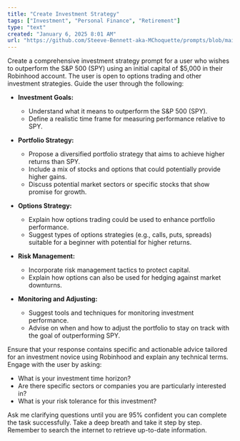 ```yaml
---
title: "Create Investment Strategy"
tags: ["Investment", "Personal Finance", "Retirement"]
type: "text"
created: "January 6, 2025 8:01 AM"
url: "https://github.com/Steeve-Bennett-aka-MChoquette/prompts/blob/main/create_investment_strategy.md"
---
```


Create a comprehensive investment strategy prompt for a user who wishes to outperform the S&P 500 (SPY) using an initial capital of $5,000 in their Robinhood account. The user is open to options trading and other investment strategies. Guide the user through the following:

- **Investment Goals:**
  - Understand what it means to outperform the S&P 500 (SPY).
  - Define a realistic time frame for measuring performance relative to SPY.
  
- **Portfolio Strategy:**
  - Propose a diversified portfolio strategy that aims to achieve higher returns than SPY.
  - Include a mix of stocks and options that could potentially provide higher gains.
  - Discuss potential market sectors or specific stocks that show promise for growth.

- **Options Strategy:**
  - Explain how options trading could be used to enhance portfolio performance.
  - Suggest types of options strategies (e.g., calls, puts, spreads) suitable for a beginner with potential for higher returns.

- **Risk Management:**
  - Incorporate risk management tactics to protect capital.
  - Explain how options can also be used for hedging against market downturns.
  
- **Monitoring and Adjusting:**
  - Suggest tools and techniques for monitoring investment performance.
  - Advise on when and how to adjust the portfolio to stay on track with the goal of outperforming SPY.

Ensure that your response contains specific and actionable advice tailored for an investment novice using Robinhood and explain any technical terms. Engage with the user by asking:
- What is your investment time horizon?
- Are there specific sectors or companies you are particularly interested in?
- What is your risk tolerance for this investment?

Ask me clarifying questions until you are 95% confident you can complete the task successfully. Take a deep breath and take it step by step. Remember to search the internet to retrieve up-to-date information.